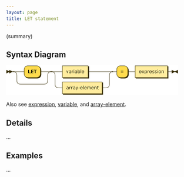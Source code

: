 ```yaml
---
layout: page
title: LET statement
---
```


(summary)


## Syntax Diagram

![Syntax diagram](/diagram/LET-statement.png)

Also see [expression](/reference/expression), [variable](/reference/variable), and [array-element](/reference/array-element).


## Details

...


## Examples

...
